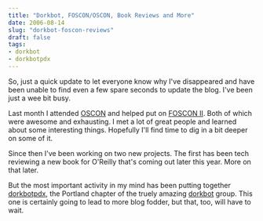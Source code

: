 ```yaml
---
title: "Dorkbot, FOSCON/OSCON, Book Reviews and More"
date: 2006-08-14
slug: "dorkbot-foscon-reviews"
draft: false
tags:
- dorkbot
- dorkbotpdx
---
```

So, just a quick update to let everyone know why I've disappeared and have been unable to find even a few spare seconds to update the blog. I've been just a wee bit busy.

Last month I attended [OSCON](http://conferences.oreillynet.com/os2006/) and helped put on [FOSCON II](https://web.archive.org/web/20071012184444/http://oscamp.org/FOSCON). Both of which were awesome and exhausting. I met a lot of great people and learned about some interesting things. Hopefully I'll find time to dig in a bit deeper on some of it.

Since then I've been working on two new projects. The first has been tech reviewing a new book for O'Reilly that's coming out later this year. More on that later.

But the most important activity in my mind has been putting together [dorkbotpdx](https://dorkbotpdx.org), the Portland chapter of the truely amazing [dorkbot](http://dorkbot.org/) group. This one is certainly going to lead to more blog fodder, but that, too, will have to wait.